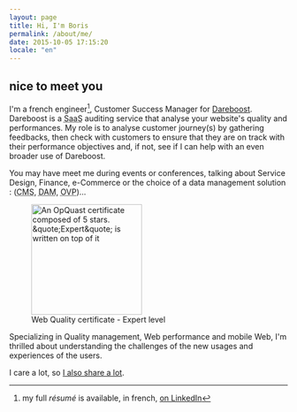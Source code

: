 ```yaml
---
layout: page
title: Hi, I'm Boris
permalink: /about/me/
date: 2015-10-05 17:15:20
locale: "en"
---
```


## nice to meet you

I'm a french engineer[^1], Customer Success Manager for [Dareboost](https://www.dareboost.com/en/ "Website speed test, Website quality analysis - Dareboost"). Dareboost is a <abbr title="Software as a Service">SaaS</abbr> auditing service that analyse your website's quality and performances. My role is to analyse customer journey(s) by gathering feedbacks, then check with customers to ensure that they are on track with their performance objectives and, if not, see if I can help with an even broader use of Dareboost.

You may have meet me during events or conferences, talking about Service Design, Finance, e-Commerce or the choice of a data management solution : (<abbr lang="en" title="Content Management System">CMS</abbr>, <abbr lang="en" title="Digital Asset Management">DAM</abbr>, <abbr lang="en" title="Online Video Platform">OVP</abbr>)…

<figure>
  <a href="https://certified.opquast.com/certificate/V085B7/"><img role="img" src="/assets/images/shared/issuer_v085b7.svg" width="200" height="200" alt="An OpQuast certificate composed of 5 stars. &quote;Expert&quote; is written on top of it"></a>
  <figcaption>Web Quality certificate - Expert level</figcaption>
</figure>

Specializing in Quality management, Web performance and mobile Web, I'm thrilled about understanding the challenges of the new usages and experiences of the users.

I care a lot, so [I also share a lot](/en/about/sharing/).

[^1]: my full <em lang="en">résumé</em> is available, in french, [on LinkedIn](https://www.linkedin.com/in/borisschapira "CV de Boris SCHAPIRA sur LinkedIn")
